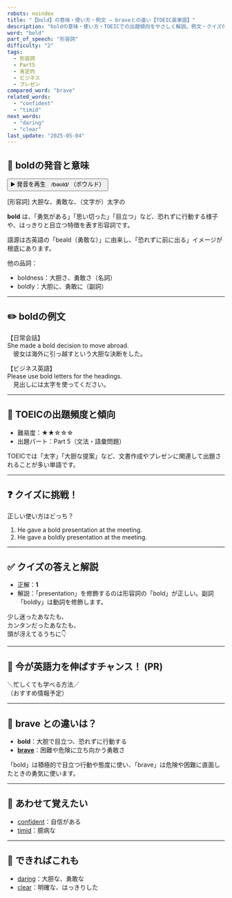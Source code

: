 ```yaml
---
robots: noindex
title: "【bold】の意味・使い方・例文 ― braveとの違い【TOEIC英単語】"
description: "boldの意味・使い方・TOEICでの出題傾向をやさしく解説。例文・クイズ付きでbraveとの違いもわかりやすく学べます。"
word: "bold"
part_of_speech: "形容詞"
difficulty: "2"
tags:
  - 形容詞
  - Part5
  - 肯定的
  - ビジネス
  - プレゼン
compared_word: "brave"
related_words:
  - "confident"
  - "timid"
next_words:
  - "daring"
  - "clear"
last_update: "2025-05-04"
---
```


## 🔰 boldの発音と意味

<button class="play-audio" onclick="playTTS('bold')">
  <span class="play-audio-main">
    ▶️ 発音を再生　/bəʊld/
  </span>
  <span class="play-audio-sub">
    （ボウルド）
  </span>
</button>

[形容詞] 大胆な、勇敢な、（文字が）太字の

**bold** は、「勇気がある」「思い切った」「目立つ」など、恐れずに行動する様子や、はっきりと目立つ特徴を表す形容詞です。

語源は古英語の「beald（勇敢な）」に由来し、「恐れずに前に出る」イメージが根底にあります。

他の品詞：  
- boldness：大胆さ、勇敢さ（名詞）
- boldly：大胆に、勇敢に（副詞）

---

## ✏️ boldの例文

【日常会話】  
She made a bold decision to move abroad.  
　彼女は海外に引っ越すという大胆な決断をした。

【ビジネス英語】  
Please use bold letters for the headings.  
　見出しには太字を使ってください。

---

## 🎯 TOEICの出題頻度と傾向

- 難易度：★★☆☆☆
- 出題パート：Part 5（文法・語彙問題）

TOEICでは「太字」「大胆な提案」など、文書作成やプレゼンに関連して出題されることが多い単語です。

---

## ❓ クイズに挑戦！

正しい使い方はどっち？

1. He gave a bold presentation at the meeting.  
2. He gave a boldly presentation at the meeting.

---

## ✅ クイズの答えと解説

- 正解：**1**
- 解説：「presentation」を修飾するのは形容詞の「bold」が正しい。副詞「boldly」は動詞を修飾します。

少し迷ったあなたも、  
カンタンだったあなたも、  
頭が冴えてるうちに👇️

---

## 🚀 今が英語力を伸ばすチャンス！ (PR)

<div class="info-center">
＼忙しくても学べる方法／<br>  
（おすすめ情報予定）
</div>

---

## 🤔  brave との違いは？

- **bold**：大胆で目立つ、恐れずに行動する
- **[brave](/word/brave)**：困難や危険に立ち向かう勇敢さ

「bold」は積極的で目立つ行動や態度に使い、「brave」は危険や困難に直面したときの勇気に使います。

---

## 🧩 あわせて覚えたい

- [confident](/word/confident)：自信がある
- [timid](/word/timid)：臆病な

---

## 📖 できればこれも

- [daring](/word/daring)：大胆な、勇敢な
- [clear](/word/clear)：明確な、はっきりした

<!-- cvid: aid08_bid30 -->
